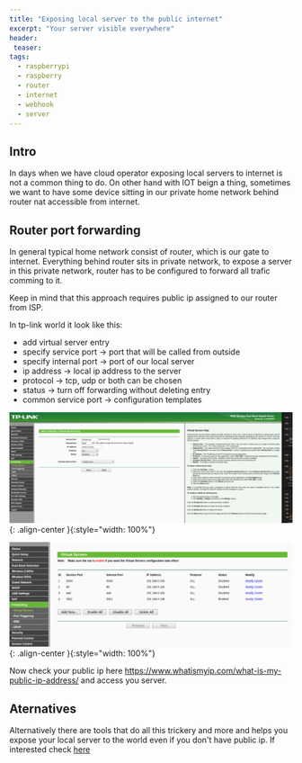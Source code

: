 ```yaml
---
title: "Exposing local server to the public internet"
excerpt: "Your server visible everywhere"
header:
 teaser:
tags: 
  - raspberrypi
  - raspberry
  - router
  - internet
  - webhook
  - server
---
```


## Intro

In days when we have cloud operator exposing local servers to internet is not a common thing to do.
On other hand with IOT beign a thing, sometimes we want to have some device sitting in our private home network behind router nat accessible from internet.

## Router port forwarding

In general typical home network consist of router, which is our gate to internet. Everything behind router sits in private network, to expose a server in this private network, router has to be configured to forward all trafic comming to it.

Keep in mind that this approach requires public ip assigned to our router from ISP.

In tp-link world it look like this:
- add virtual server entry
- specify service port -> port that will be called from outside
- specify internal port -> port of our local server
- ip address -> local ip address to the server
- protocol -> tcp, udp or both can be chosen
- status -> turn off forwarding without deleting entry
- common service port -> configuration templates

![image-center](/assets/images/exposing-local-server-to-the-public-internet/new_forwarding.png){: .align-center }{:style="width: 100%"}

![image-center](/assets/images/exposing-local-server-to-the-public-internet/virtual-servers.png){: .align-center }{:style="width: 100%"}


Now check your public ip here https://www.whatismyip.com/what-is-my-public-ip-address/ and access you server.

## Aternatives
Alternatively there are tools that do all this trickery and more  and helps you expose your local server to the world even if you don't have public ip. If interested check [here](https://ngrok.com/)